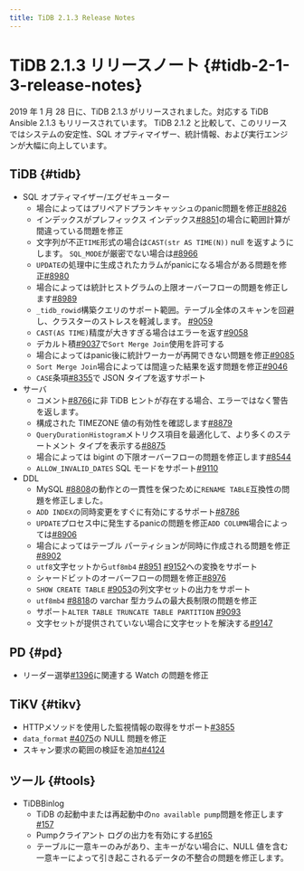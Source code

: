 ```yaml
---
title: TiDB 2.1.3 Release Notes
---
```


# TiDB 2.1.3 リリースノート {#tidb-2-1-3-release-notes}

2019 年 1 月 28 日に、TiDB 2.1.3 がリリースされました。対応する TiDB Ansible 2.1.3 もリリースされています。 TiDB 2.1.2 と比較して、このリリースではシステムの安定性、SQL オプティマイザー、統計情報、および実行エンジンが大幅に向上しています。

## TiDB {#tidb}

-   SQL オプティマイザー/エグゼキューター
    -   場合によってはプリペアドプランキャッシュのpanic問題を修正[<a href="https://github.com/pingcap/tidb/pull/8826">#8826</a>](https://github.com/pingcap/tidb/pull/8826)
    -   インデックスがプレフィックス インデックス[<a href="https://github.com/pingcap/tidb/pull/8851">#8851</a>](https://github.com/pingcap/tidb/pull/8851)の場合に範囲計算が間違っている問題を修正
    -   文字列が不正`TIME`形式の場合は`CAST(str AS TIME(N))` null を返すようにします。 `SQL_MODE`が厳密でない場合は[<a href="https://github.com/pingcap/tidb/pull/8966">#8966</a>](https://github.com/pingcap/tidb/pull/8966)
    -   `UPDATE`の処理中に生成されたカラムがpanicになる場合がある問題を修正[<a href="https://github.com/pingcap/tidb/pull/8980">#8980</a>](https://github.com/pingcap/tidb/pull/8980)
    -   場合によっては統計ヒストグラムの上限オーバーフローの問題を修正します[<a href="https://github.com/pingcap/tidb/pull/8989">#8989</a>](https://github.com/pingcap/tidb/pull/8989)
    -   `_tidb_rowid`構築クエリのサポート範囲。テーブル全体のスキャンを回避し、クラスターのストレスを軽減します。 [<a href="https://github.com/pingcap/tidb/pull/9059">#9059</a>](https://github.com/pingcap/tidb/pull/9059)
    -   `CAST(AS TIME)`精度が大きすぎる場合はエラーを返す[<a href="https://github.com/pingcap/tidb/pull/9058">#9058</a>](https://github.com/pingcap/tidb/pull/9058)
    -   デカルト積[<a href="https://github.com/pingcap/tidb/pull/9037">#9037</a>](https://github.com/pingcap/tidb/pull/9037)で`Sort Merge Join`使用を許可する
    -   場合によってはpanic後に統計ワーカーが再開できない問題を修正[<a href="https://github.com/pingcap/tidb/pull/9085">#9085</a>](https://github.com/pingcap/tidb/pull/9085)
    -   `Sort Merge Join`場合によっては間違った結果を返す問題を修正[<a href="https://github.com/pingcap/tidb/pull/9046">#9046</a>](https://github.com/pingcap/tidb/pull/9046)
    -   `CASE`条項[<a href="https://github.com/pingcap/tidb/pull/8355">#8355</a>](https://github.com/pingcap/tidb/pull/8355)で JSON タイプを返すサポート
-   サーバ
    -   コメント[<a href="https://github.com/pingcap/tidb/pull/8766">#8766</a>](https://github.com/pingcap/tidb/pull/8766)に非 TiDB ヒントが存在する場合、エラーではなく警告を返します。
    -   構成された TIMEZONE 値の有効性を確認します[<a href="https://github.com/pingcap/tidb/pull/8879">#8879</a>](https://github.com/pingcap/tidb/pull/8879)
    -   `QueryDurationHistogram`メトリクス項目を最適化して、より多くのステートメント タイプを表示する[<a href="https://github.com/pingcap/tidb/pull/8875">#8875</a>](https://github.com/pingcap/tidb/pull/8875)
    -   場合によっては bigint の下限オーバーフローの問題を修正します[<a href="https://github.com/pingcap/tidb/pull/8544">#8544</a>](https://github.com/pingcap/tidb/pull/8544)
    -   `ALLOW_INVALID_DATES` SQL モードをサポート[<a href="https://github.com/pingcap/tidb/pull/9110">#9110</a>](https://github.com/pingcap/tidb/pull/9110)
-   DDL
    -   MySQL [<a href="https://github.com/pingcap/tidb/pull/8808">#8808</a>](https://github.com/pingcap/tidb/pull/8808)の動作との一貫性を保つために`RENAME TABLE`互換性の問題を修正しました。
    -   `ADD INDEX`の同時変更をすぐに有効にするサポート[<a href="https://github.com/pingcap/tidb/pull/8786">#8786</a>](https://github.com/pingcap/tidb/pull/8786)
    -   `UPDATE`プロセス中に発生するpanicの問題を修正`ADD COLUMN`場合によっては[<a href="https://github.com/pingcap/tidb/pull/8906">#8906</a>](https://github.com/pingcap/tidb/pull/8906)
    -   場合によってはテーブル パーティションが同時に作成される問題を修正[<a href="https://github.com/pingcap/tidb/pull/8902">#8902</a>](https://github.com/pingcap/tidb/pull/8902)
    -   `utf8`文字セットから`utf8mb4` [<a href="https://github.com/pingcap/tidb/pull/8951">#8951</a>](https://github.com/pingcap/tidb/pull/8951) [<a href="https://github.com/pingcap/tidb/pull/9152">#9152</a>](https://github.com/pingcap/tidb/pull/9152)への変換をサポート
    -   シャードビットのオーバーフローの問題を修正[<a href="https://github.com/pingcap/tidb/pull/8976">#8976</a>](https://github.com/pingcap/tidb/pull/8976)
    -   `SHOW CREATE TABLE` [<a href="https://github.com/pingcap/tidb/pull/9053">#9053</a>](https://github.com/pingcap/tidb/pull/9053)の列文字セットの出力をサポート
    -   `utf8mb4` [<a href="https://github.com/pingcap/tidb/pull/8818">#8818</a>](https://github.com/pingcap/tidb/pull/8818)の varchar 型カラムの最大長制限の問題を修正
    -   サポート`ALTER TABLE TRUNCATE TABLE PARTITION` [<a href="https://github.com/pingcap/tidb/pull/9093">#9093</a>](https://github.com/pingcap/tidb/pull/9093)
    -   文字セットが提供されていない場合に文字セットを解決する[<a href="https://github.com/pingcap/tidb/pull/9147">#9147</a>](https://github.com/pingcap/tidb/pull/9147)

## PD {#pd}

-   リーダー選挙[<a href="https://github.com/pingcap/pd/pull/1396">#1396</a>](https://github.com/pingcap/pd/pull/1396)に関連する Watch の問題を修正

## TiKV {#tikv}

-   HTTPメソッドを使用した監視情報の取得をサポート[<a href="https://github.com/tikv/tikv/pull/3855">#3855</a>](https://github.com/tikv/tikv/pull/3855)
-   `data_format` [<a href="https://github.com/tikv/tikv/pull/4075">#4075</a>](https://github.com/tikv/tikv/pull/4075)の NULL 問題を修正
-   スキャン要求の範囲の検証を追加[<a href="https://github.com/tikv/tikv/pull/4124">#4124</a>](https://github.com/tikv/tikv/pull/4124)

## ツール {#tools}

-   TiDBBinlog
    -   TiDB の起動中または再起動中の`no available pump`問題を修正します[<a href="https://github.com/pingcap/tidb-tools/pull/158">#157</a>](https://github.com/pingcap/tidb-tools/pull/158)
    -   Pumpクライアント ログの出力を有効にする[<a href="https://github.com/pingcap/tidb-tools/pull/165">#165</a>](https://github.com/pingcap/tidb-tools/pull/165)
    -   テーブルに一意キーのみがあり、主キーがない場合に、NULL 値を含む一意キーによって引き起こされるデータの不整合の問題を修正します。
